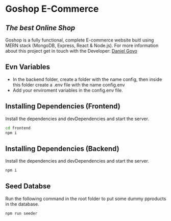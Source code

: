 # Goshop E-Commerce
## _The best Online Shop_

Goshop is a fully functional, complete E-commerce website buitl using MERN stack (MongoDB, Express, React & Node.js). 
For more information about this project get in touch with the Developer: [Daniel Govo](https://danielgovo.netlify.app)
## Evn Variables
- In the backend folder, create a folder with the name config, then inside this folder create a .env file with the name config.env
- Add your enviroment variables in the config.env file.

## Installing Dependencies (Frontend)

Install the dependencies and devDependencies and start the server.

```sh
cd frontend
npm i
```
## Installing Dependencies (Backend)

Install the dependencies and devDependencies and start the server.

```sh
npm i
```
## Seed Databse

Run the following command in the root folder to put some dummy pproducts in the database.

```sh
npm run seeder
```